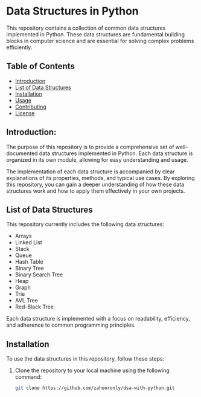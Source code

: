 # Data Structures in Python

This repository contains a collection of common data structures implemented in Python. These data structures are fundamental building blocks in computer science and are essential for solving complex problems efficiently.

## Table of Contents

- [Introduction](#introduction)
- [List of Data Structures](#list-of-data-structures)
- [Installation](#installation)
- [Usage](#usage)
- [Contributing](#contributing)
- [License](#license)

## Introduction:

The purpose of this repository is to provide a comprehensive set of well-documented data structures implemented in Python. Each data structure is organized in its own module, allowing for easy understanding and usage.

The implementation of each data structure is accompanied by clear explanations of its properties, methods, and typical use cases. By exploring this repository, you can gain a deeper understanding of how these data structures work and how to apply them effectively in your own projects.

## List of Data Structures

This repository currently includes the following data structures:

- Arrays
- Linked List
- Stack
- Queue
- Hash Table
- Binary Tree
- Binary Search Tree
- Heap
- Graph
- Trie
- AVL Tree
- Red-Black Tree

Each data structure is implemented with a focus on readability, efficiency, and adherence to common programming principles.

## Installation

To use the data structures in this repository, follow these steps:

1. Clone the repository to your local machine using the following command:

   ```bash
   git clone https://github.com/zahooronly/dsa-with-python.git
   ```
